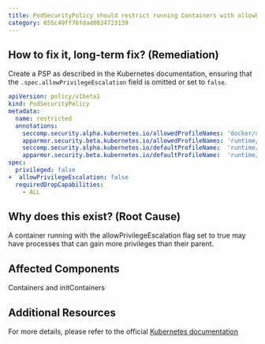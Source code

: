 ```yaml
---
title: PodSecurityPolicy should restrict running Containers with allowPrivilegeEscalation
category: 655c49ff76fdad0024723139
---
```


## How to fix it, long-term fix? (Remediation)

Create a PSP as described in the Kubernetes documentation, ensuring that the `.spec.allowPrivilegeEscalation` field is omitted or set to `false`.

```yaml sample-restricted-pod-security-policy.yaml
apiVersion: policy/v1beta1
kind: PodSecurityPolicy
metadata:
  name: restricted
  annotations:
    seccomp.security.alpha.kubernetes.io/allowedProfileNames: 'docker/default,runtime/default'
    apparmor.security.beta.kubernetes.io/allowedProfileNames: 'runtime/default'
    seccomp.security.alpha.kubernetes.io/defaultProfileName:  'runtime/default'
    apparmor.security.beta.kubernetes.io/defaultProfileName:  'runtime/default'
spec:
  privileged: false
+  allowPrivilegeEscalation: false
  requiredDropCapabilities:
    - ALL
```

## Why does this exist? (Root Cause)

A container running with the allowPrivilegeEscalation flag set to true may have processes that can gain more privileges than their parent.

## Affected Components

Containers and initContainers

## Additional Resources

For more details, please refer to the official [Kubernetes documentation](https://kubernetes.io/docs/tasks/configure-pod-container/security-context/)